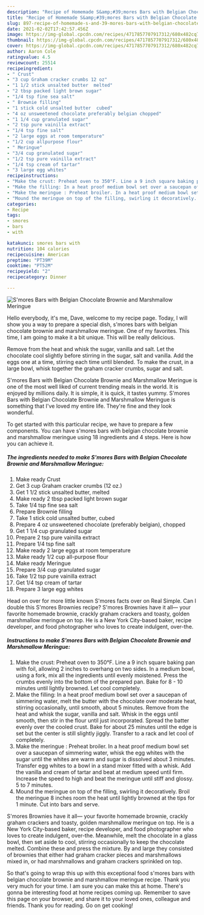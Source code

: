 ```yaml
---
description: "Recipe of Homemade S&amp;#39;mores Bars with Belgian Chocolate Brownie and Marshmallow Meringue"
title: "Recipe of Homemade S&amp;#39;mores Bars with Belgian Chocolate Brownie and Marshmallow Meringue"
slug: 897-recipe-of-homemade-s-and-39-mores-bars-with-belgian-chocolate-brownie-and-marshmallow-meringue
date: 2021-02-02T17:42:57.456Z
image: https://img-global.cpcdn.com/recipes/4717857707917312/680x482cq70/smores-bars-with-belgian-chocolate-brownie-and-marshmallow-meringue-recipe-main-photo.jpg
thumbnail: https://img-global.cpcdn.com/recipes/4717857707917312/680x482cq70/smores-bars-with-belgian-chocolate-brownie-and-marshmallow-meringue-recipe-main-photo.jpg
cover: https://img-global.cpcdn.com/recipes/4717857707917312/680x482cq70/smores-bars-with-belgian-chocolate-brownie-and-marshmallow-meringue-recipe-main-photo.jpg
author: Aaron Cole
ratingvalue: 4.5
reviewcount: 25514
recipeingredient:
- " Crust"
- "3 cup Graham cracker crumbs 12 oz"
- "1 1/2 stick unsalted butter  melted"
- "2 tbsp packed light brown sugar"
- "1/4 tsp fine sea salt"
- " Brownie filling"
- "1 stick cold unsalted butter  cubed"
- "4 oz unsweetened chocolate preferably belgian chopped"
- "1 1/4 cup granulated sugar"
- "2 tsp pure vainilla extract"
- "1/4 tsp fine salt"
- "2 large eggs at room temperature"
- "1/2 cup allpurpose flour"
- " Meringue"
- "3/4 cup granulated sugar"
- "1/2 tsp pure vainilla extract"
- "1/4 tsp cream of tartar"
- "3 large egg whites"
recipeinstructions:
- "Make the crust: Preheat oven to 350°F. Line a 9 inch square baking pan with foil, allowing 2 inches to overhang on two sides.  In a medium bowl, using a fork, mix all the ingredients until evenly moistened. Press the crumbs evenly into the bottom of the prepared pan. Bake for 8 -  10 minutes until lightly browned. Let cool completely."
- "Make the filling: In a heat proof medium bowl set over a saucepan of simmering water, melt the butter with the chocolate over moderate heat, stirring occasionally, until smooth, about 5 minutes. Remove from the heat and whisk the sugar, vanilla and salt. Whisk in the eggs until smooth, then stir in the flour until just incorporated. Spread the batter evenly over the cooled crust. Bake for about 25 minutes until the edge is set but the center is still slightly jiggly. Transfer to a rack and let cool of completely."
- "Make the meringue : Preheat broiler. In a heat proof medium bowl set over a saucepan of simmering water, whisk the egg whites with the sugar until the whites are warm and sugar is dissolved about 3 minutes. Transfer egg whites to a bowl in a stand mixer fitted with a whisk. Add the vanilla and cream of tartar and beat at medium speed until firm.  Increase the speed to high and beat the meringue until stiff and glossy.  5 to 7 minutes."
- "Mound the meringue on top of the filling, swirling it decoratively.  Broil the meringue 8 inches room the heat until lightly browned at the tips for 1 minute.  Cut into bars and serve."
categories:
- Recipe
tags:
- smores
- bars
- with

katakunci: smores bars with 
nutrition: 104 calories
recipecuisine: American
preptime: "PT39M"
cooktime: "PT52M"
recipeyield: "2"
recipecategory: Dinner

---
```



![S&#39;mores Bars with Belgian Chocolate Brownie and Marshmallow Meringue](https://img-global.cpcdn.com/recipes/4717857707917312/680x482cq70/smores-bars-with-belgian-chocolate-brownie-and-marshmallow-meringue-recipe-main-photo.jpg)

Hello everybody, it's me, Dave, welcome to my recipe page. Today, I will show you a way to prepare a special dish, s&#39;mores bars with belgian chocolate brownie and marshmallow meringue. One of my favorites. This time, I am going to make it a bit unique. This will be really delicious.

Remove from the heat and whisk the sugar, vanilla and salt. Let the chocolate cool slightly before stirring in the sugar, salt and vanilla. Add the eggs one at a time, stirring each time until blended. To make the crust, in a large bowl, whisk together the graham cracker crumbs, sugar and salt.

S&#39;mores Bars with Belgian Chocolate Brownie and Marshmallow Meringue is one of the most well liked of current trending meals in the world. It is enjoyed by millions daily. It is simple, it is quick, it tastes yummy. S&#39;mores Bars with Belgian Chocolate Brownie and Marshmallow Meringue is something that I've loved my entire life. They're fine and they look wonderful.


To get started with this particular recipe, we have to prepare a few components. You can have s&#39;mores bars with belgian chocolate brownie and marshmallow meringue using 18 ingredients and 4 steps. Here is how you can achieve it.

<!--inarticleads1-->

##### The ingredients needed to make S&#39;mores Bars with Belgian Chocolate Brownie and Marshmallow Meringue:

1. Make ready  Crust
1. Get 3 cup Graham cracker crumbs (12 oz.)
1. Get 1 1/2 stick unsalted butter,  melted
1. Make ready 2 tbsp packed light brown sugar
1. Take 1/4 tsp fine sea salt
1. Prepare  Brownie filling
1. Take 1 stick cold unsalted butter,  cubed
1. Prepare 4 oz unsweetened chocolate (preferably belgian), chopped
1. Get 1 1/4 cup granulated sugar
1. Prepare 2 tsp pure vainilla extract
1. Prepare 1/4 tsp fine salt
1. Make ready 2 large eggs at room temperature
1. Make ready 1/2 cup all-purpose flour
1. Make ready  Meringue
1. Prepare 3/4 cup granulated sugar
1. Take 1/2 tsp pure vainilla extract
1. Get 1/4 tsp cream of tartar
1. Prepare 3 large egg whites


Head on over for more little known S&#39;mores facts over on Real Simple. Can I double this S&#39;mores Brownies recipe? S&#39;mores Brownies have it all— your favorite homemade brownie, crackly graham crackers and toasty, golden marshmallow meringue on top. He is a New York City-based baker, recipe developer, and food photographer who loves to create indulgent, over-the. 

<!--inarticleads2-->

##### Instructions to make S&#39;mores Bars with Belgian Chocolate Brownie and Marshmallow Meringue:

1. Make the crust: Preheat oven to 350°F. Line a 9 inch square baking pan with foil, allowing 2 inches to overhang on two sides.  In a medium bowl, using a fork, mix all the ingredients until evenly moistened. Press the crumbs evenly into the bottom of the prepared pan. Bake for 8 -  10 minutes until lightly browned. Let cool completely.
1. Make the filling: In a heat proof medium bowl set over a saucepan of simmering water, melt the butter with the chocolate over moderate heat, stirring occasionally, until smooth, about 5 minutes. Remove from the heat and whisk the sugar, vanilla and salt. Whisk in the eggs until smooth, then stir in the flour until just incorporated. Spread the batter evenly over the cooled crust. Bake for about 25 minutes until the edge is set but the center is still slightly jiggly. Transfer to a rack and let cool of completely.
1. Make the meringue : Preheat broiler. In a heat proof medium bowl set over a saucepan of simmering water, whisk the egg whites with the sugar until the whites are warm and sugar is dissolved about 3 minutes. Transfer egg whites to a bowl in a stand mixer fitted with a whisk. Add the vanilla and cream of tartar and beat at medium speed until firm.  Increase the speed to high and beat the meringue until stiff and glossy.  5 to 7 minutes.
1. Mound the meringue on top of the filling, swirling it decoratively.  Broil the meringue 8 inches room the heat until lightly browned at the tips for 1 minute.  Cut into bars and serve.


S&#39;mores Brownies have it all— your favorite homemade brownie, crackly graham crackers and toasty, golden marshmallow meringue on top. He is a New York City-based baker, recipe developer, and food photographer who loves to create indulgent, over-the. Meanwhile, melt the chocolate in a glass bowl, then set aside to cool, stirring occasionally to keep the chocolate melted. Combine these and press the mixture. By and large they consisted of brownies that either had graham cracker pieces and marshmallows mixed in, or had marshmallows and graham crackers sprinkled on top. 

So that's going to wrap this up with this exceptional food s&#39;mores bars with belgian chocolate brownie and marshmallow meringue recipe. Thank you very much for your time. I am sure you can make this at home. There's gonna be interesting food at home recipes coming up. Remember to save this page on your browser, and share it to your loved ones, colleague and friends. Thank you for reading. Go on get cooking!
